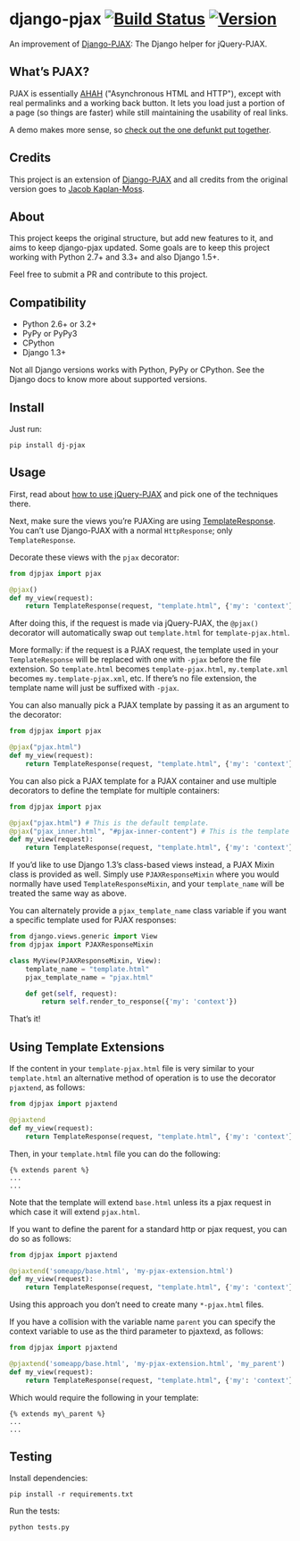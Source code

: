 # django-pjax [![Build Status](https://travis-ci.org/eventials/django-pjax.svg?branch=master)](https://travis-ci.org/eventials/django-pjax) [![Version](https://img.shields.io/pypi/v/dj-pjax.svg)](https://pypi.python.org/pypi/dj-pjax)

An improvement of [Django-PJAX]: The Django helper for jQuery-PJAX.

## What’s PJAX?

PJAX is essentially [AHAH] ("Asynchronous HTML and HTTP"), except with real permalinks and a working back button.
It lets you load just a portion of a page (so things are faster) while still maintaining the usability of real links.

A demo makes more sense, so [check out the one defunkt put together].

## Credits

This project is an extension of [Django-PJAX] and all credits from the original version goes to [Jacob Kaplan-Moss].

## About

This project keeps the original structure, but add new features to it, and aims to keep django-pjax updated.
Some goals are to keep this project working with Python 2.7+ and 3.3+ and also Django 1.5+.

Feel free to submit a PR and contribute to this project.

## Compatibility

- Python 2.6+ or 3.2+
- PyPy or PyPy3
- CPython
- Django 1.3+

Not all Django versions works with Python, PyPy or CPython. See the Django docs to know more about supported versions.

## Install

Just run:

`pip install dj-pjax`

## Usage

First, read about [how to use jQuery-PJAX][defunkt’s jquery-pjax] and pick one of the techniques there.

Next, make sure the views you’re PJAXing are using [TemplateResponse]. You can’t use Django-PJAX with a normal `HttpResponse`; only `TemplateResponse`.

Decorate these views with the `pjax` decorator:

```python
from djpjax import pjax

@pjax()
def my_view(request):
    return TemplateResponse(request, "template.html", {'my': 'context'})
```

After doing this, if the request is made via jQuery-PJAX, the `@pjax()` decorator will automatically swap out `template.html` for `template-pjax.html`.

More formally: if the request is a PJAX request, the template used in your `TemplateResponse` will be replaced with one with `-pjax` before the file extension.
So `template.html` becomes `template-pjax.html`, `my.template.xml` becomes `my.template-pjax.xml`, etc.
If there’s no file extension, the template name will just be suffixed with `-pjax`.

You can also manually pick a PJAX template by passing it as an argument to the decorator:

```python
from djpjax import pjax

@pjax("pjax.html")
def my_view(request):
    return TemplateResponse(request, "template.html", {'my': 'context'})
```

You can also pick a PJAX template for a PJAX container and use multiple decorators to define the template for multiple containers:

```python
from djpjax import pjax

@pjax("pjax.html") # This is the default template.
@pjax("pjax_inner.html", "#pjax-inner-content") # This is the template for #pjax-inner-content.
def my_view(request):
    return TemplateResponse(request, "template.html", {'my': 'context'})
```

If you’d like to use Django 1.3’s class-based views instead, a PJAX Mixin class is provided as well.
Simply use `PJAXResponseMixin` where you would normally have used `TemplateResponseMixin`, and your `template_name` will be treated the same way as above.

You can alternately provide a `pjax_template_name` class variable if you want a specific template used for PJAX responses:

```python
from django.views.generic import View
from djpjax import PJAXResponseMixin

class MyView(PJAXResponseMixin, View):
    template_name = "template.html"
    pjax_template_name = "pjax.html"

    def get(self, request):
        return self.render_to_response({'my': 'context'})
```

That’s it!

## Using Template Extensions

If the content in your `template-pjax.html` file is very similar to your `template.html` an alternative method of operation is to use the decorator `pjaxtend`, as follows:

```python
from djpjax import pjaxtend

@pjaxtend
def my_view(request):
    return TemplateResponse(request, "template.html", {'my': 'context'})
```

Then, in your `template.html` file you can do the following:

```
{% extends parent %}
...
...
```

Note that the template will extend `base.html` unless its a pjax request in which case it will extend `pjax.html`.

If you want to define the parent for a standard http or pjax request, you can do so as follows:

```python
from djpjax import pjaxtend

@pjaxtend('someapp/base.html', 'my-pjax-extension.html')
def my_view(request):
    return TemplateResponse(request, "template.html", {'my': 'context'})
```

Using this approach you don’t need to create many `*-pjax.html` files.

If you have a collision with the variable name `parent` you can specify the context variable to use as the third parameter to pjaxtexd, as follows:

```python
from djpjax import pjaxtend

@pjaxtend('someapp/base.html', 'my-pjax-extension.html', 'my_parent')
def my_view(request):
    return TemplateResponse(request, "template.html", {'my': 'context'})
```

Which would require the following in your template:

```
{% extends my\_parent %}
...
...
```

## Testing

Install dependencies:

`pip install -r requirements.txt`

Run the tests:

`python tests.py`

  [defunkt’s jquery-pjax]: https://github.com/defunkt/jquery-pjax
  [AHAH]: http://www.xfront.com/microformats/AHAH.html
  [check out the one defunkt put together]: http://pjax.heroku.com/
  [TemplateResponse]: http://django.me/TemplateResponse
  [Django-PJAX]: https://github.com/jacobian-archive/django-pjax
  [Jacob Kaplan-Moss]: http://jacobian.org/